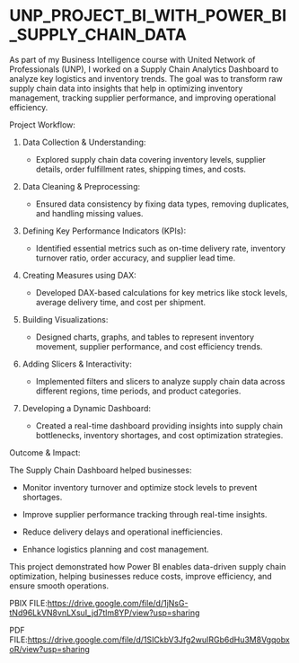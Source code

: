 # UNP_PROJECT_BI_WITH_POWER_BI_SUPPLY_CHAIN_DATA

As part of my Business Intelligence course with United Network of Professionals (UNP), I worked on a Supply Chain Analytics Dashboard to analyze key logistics and inventory trends. The goal was to transform raw supply chain data into insights that help in optimizing inventory management, tracking supplier performance, and improving operational efficiency.  
 
Project Workflow:  
 
1. Data Collection & Understanding:  

   - Explored supply chain data covering inventory levels, supplier details, order fulfillment rates, shipping times, and costs.  
 
2. Data Cleaning & Preprocessing:  

   - Ensured data consistency by fixing data types, removing duplicates, and handling missing values.  
 
3. Defining Key Performance Indicators (KPIs):  

   - Identified essential metrics such as on-time delivery rate, inventory turnover ratio, order accuracy, and supplier lead time.  
 
4. Creating Measures using DAX:  

   - Developed DAX-based calculations for key metrics like stock levels, average delivery time, and cost per shipment.  
 
5. Building Visualizations:  

   - Designed charts, graphs, and tables to represent inventory movement, supplier performance, and cost efficiency trends.  
 
6. Adding Slicers & Interactivity:  

   - Implemented filters and slicers to analyze supply chain data across different regions, time periods, and product categories.  
 
7. Developing a Dynamic Dashboard:  

   - Created a real-time dashboard providing insights into supply chain bottlenecks, inventory shortages, and cost optimization strategies.  
 
Outcome & Impact:  

The Supply Chain Dashboard helped businesses:  

- Monitor inventory turnover and optimize stock levels to prevent shortages.  

- Improve supplier performance tracking through real-time insights.  

- Reduce delivery delays and operational inefficiencies.  

- Enhance logistics planning and cost management.  
 
This project demonstrated how Power BI enables data-driven supply chain optimization, helping businesses reduce costs, improve efficiency, and ensure smooth operations.


PBIX FILE:https://drive.google.com/file/d/1jNsG-tNd96LkVN8vnLXsuI_jd7tlm8YP/view?usp=sharing

PDF FILE:https://drive.google.com/file/d/1SICkbV3Jfg2wuIRGb6dHu3M8VgqobxoR/view?usp=sharing
